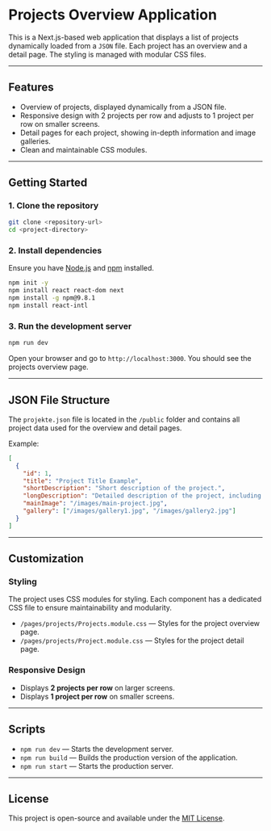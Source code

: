 # **Projects Overview Application**

This is a Next.js-based web application that displays a list of projects dynamically loaded from a `JSON` file. Each project has an overview and a detail page. The styling is managed with modular CSS files.

---

## **Features**

- Overview of projects, displayed dynamically from a JSON file.
- Responsive design with 2 projects per row and adjusts to 1 project per row on smaller screens.
- Detail pages for each project, showing in-depth information and image galleries.
- Clean and maintainable CSS modules.

---

## **Getting Started**

### **1. Clone the repository**

```bash
git clone <repository-url>
cd <project-directory>
```

### **2. Install dependencies**

Ensure you have [Node.js](https://nodejs.org) and [npm](https://www.npmjs.com/) installed.

```bash
npm init -y
npm install react react-dom next
npm install -g npm@9.8.1
npm install react-intl
```

### **3. Run the development server**

```bash
npm run dev
```

Open your browser and go to `http://localhost:3000`. You should see the projects overview page.

---

## **JSON File Structure**

The `projekte.json` file is located in the `/public` folder and contains all project data used for the overview and detail pages.

Example:

```json
[
  {
    "id": 1,
    "title": "Project Title Example",
    "shortDescription": "Short description of the project.",
    "longDescription": "Detailed description of the project, including any specific details.",
    "mainImage": "/images/main-project.jpg",
    "gallery": ["/images/gallery1.jpg", "/images/gallery2.jpg"]
  }
]
```

---

## **Customization**

### **Styling**

The project uses CSS modules for styling. Each component has a dedicated CSS file to ensure maintainability and modularity.

- `/pages/projects/Projects.module.css` — Styles for the project overview page.
- `/pages/projects/Project.module.css` — Styles for the project detail page.

### **Responsive Design**

- Displays **2 projects per row** on larger screens.
- Displays **1 project per row** on smaller screens.

---

## **Scripts**

- `npm run dev` — Starts the development server.
- `npm run build` — Builds the production version of the application.
- `npm run start` — Starts the production server.

---

## **License**

This project is open-source and available under the [MIT License](https://opensource.org/licenses/MIT).
